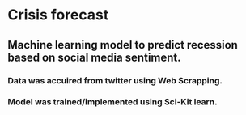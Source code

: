 # Crisis forecast
## Machine learning model to predict recession based on social media sentiment.
### Data was accuired from twitter using Web Scrapping.
### Model was trained/implemented using Sci-Kit learn.
